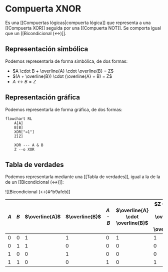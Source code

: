 # Compuerta XNOR

Es una [[Compuertas lógicas|compuerta lógica]] que representa a una [[Compuerta XOR]] seguida por una [[Compuerta NOT]]. Se comporta igual que un [[Bicondicional (↔)]].

## Representación simbólica

Podemos representarla de forma simbólica, de dos formas:

- $A \cdot B + \overline{A} \cdot \overline{B} = Z$
- $(A + \overline{B}) \cdot (\overline{A} + B) = Z$
- $A \leftrightarrow B = Z$

## Representación gráfica

Podemos representarla de forma gráfica, de dos formas:

```mermaid
flowchart RL
    A[A]
    B[B]
    XOR["=1"]
    Z[Z]

    XOR --- A & B
    Z --o XOR
```

## Tabla de verdades

Podemos representarla mediante una [[Tabla de verdades]], igual a la de la de un [[Bicondicional (↔)]]:

![[Bicondicional (↔)#^b9afeb]]

| $A$ | $B$ | $\overline{A}$ | $\overline{B}$ | $A \cdot B$ | $\overline{A} \cdot \overline{B}$ | $Z = A \cdot B + \overline{A} \cdot \overline{B}$ |
| --- | --- | -------------- | -------------- | ----------- | --------------------------------- | ------------------------------------------------- |
| 0   | 0   | 1              | 1              | 0           | 1                                 | 1                                                 |
| 0   | 1   | 1              | 0              | 0           | 0                                 | 0                                                 |
| 1   | 0   | 0              | 1              | 0           | 0                                 | 0                                                 |
| 1   | 1   | 0              | 0              | 1           | 0                                 | 1                                                 |
